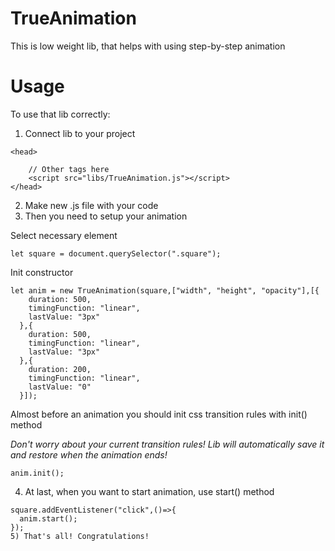 # TrueAnimation
This is low weight lib, that helps with using step-by-step animation
# Usage
To use that lib correctly:
1. Connect lib to your project
```
<head>

    // Other tags here
    <script src="libs/TrueAnimation.js"></script>
</head>
```
2. Make new .js file with your code
3. Then you need to setup your animation

  Select necessary element
  ```
  let square = document.querySelector(".square");
  ```
  Init constructor
  ```
  let anim = new TrueAnimation(square,["width", "height", "opacity"],[{
      duration: 500,
      timingFunction: "linear",
      lastValue: "3px"
    },{
      duration: 500,
      timingFunction: "linear",
      lastValue: "3px"
    },{
      duration: 200,
      timingFunction: "linear",
      lastValue: "0"
    }]);
  ```
  Almost before an animation you should init css transition rules with init() method
  
  *Don't worry about your current transition rules! Lib will automatically save it and restore when the animation ends!*
  ```
  anim.init();
  ```
  4) At last, when you want to start animation, use start() method
  ```
  square.addEventListener("click",()=>{
    anim.start();
  });
  5) That's all! Congratulations!
  ```
